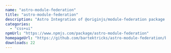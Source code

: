 ```yaml
---
name: "astro-module-federation"
title: "astro-module-federation"
description: "Astro Integration of @originjs/module-federation package."
categories:
  - "css+ui"
npmUrl: "https://www.npmjs.com/package/astro-module-federation"
homepageUrl: "https://github.com/bartektricks/astro-module-federation/blob/main/package/README.md"
downloads: 22
---
```

